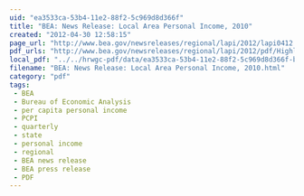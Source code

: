 ```yaml
---
uid: "ea3533ca-53b4-11e2-88f2-5c969d8d366f"
title: "BEA: News Release: Local Area Personal Income, 2010"
created: "2012-04-30 12:58:15"
page_url: "http://www.bea.gov/newsreleases/regional/lapi/2012/lapi0412.htm"
pdf_urls: "http://www.bea.gov/newsreleases/regional/lapi/2012/pdf/Highlights_NE_0412.pdf"
local_pdf: "../../hrwgc-pdf/data/ea3533ca-53b4-11e2-88f2-5c969d8d366f-bea-news-release-local-area-personal-income-2010.pdf"
filename: "BEA: News Release: Local Area Personal Income, 2010.html"
category: "pdf"
tags: 
 - BEA
 - Bureau of Economic Analysis
 - per capita personal income
 - PCPI
 - quarterly
 - state
 - personal income
 - regional
 - BEA news release
 - BEA press release
 - PDF
---
```

